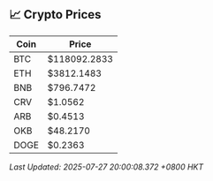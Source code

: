 ## 📈 Crypto Prices

| Coin | Price |
| ---- | ----- |
| BTC | $118092.2833 |
| ETH | $3812.1483 |
| BNB | $796.7472 |
| CRV | $1.0562 |
| ARB | $0.4513 |
| OKB | $48.2170 |
| DOGE | $0.2363 |

_Last Updated: 2025-07-27 20:00:08.372 +0800 HKT_